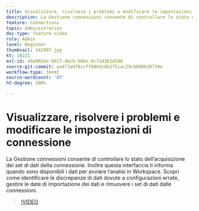 ```yaml
---
title: Visualizzare, risolvere i problemi e modificare le impostazioni di connessione
description: La Gestione connessioni consente di controllare lo stato dell’acquisizione dei set di dati della connessione. Inoltre questa interfaccia ti informa quando sono disponibili i dati per avviare l’analisi in Workspace.
feature: Connections
topic: Administration
doc-type: feature video
role: Admin
level: Beginner
thumbnail: 342097.jpg
kt: 10221
exl-id: 49a902be-bb17-4bcb-b86e-0c7a93b1d580
source-git-commit: ea4f1ebf6ccff886dc6b2f5cac29cb890620739e
workflow-type: tm+mt
source-wordcount: '87'
ht-degree: 100%

---
```


# Visualizzare, risolvere i problemi e modificare le impostazioni di connessione

La Gestione connessioni consente di controllare lo stato dell’acquisizione dei set di dati della connessione. Inoltre questa interfaccia ti informa quando sono disponibili i dati per avviare l’analisi in Workspace. Scopri come identificare le discrepanze di dati dovute a configurazioni errate, gestire le date di importazione dei dati e rimuovere i set di dati dalle connessioni.

>[!VIDEO](https://video.tv.adobe.com/v/345572/?quality=12&learn=on&captions=ita)
